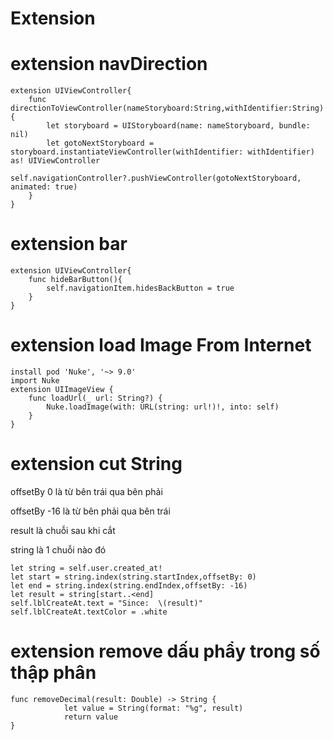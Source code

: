 # Extension

# extension navDirection
```
extension UIViewController{
    func directionToViewController(nameStoryboard:String,withIdentifier:String){
        let storyboard = UIStoryboard(name: nameStoryboard, bundle: nil)
        let gotoNextStoryboard = storyboard.instantiateViewController(withIdentifier: withIdentifier) as! UIViewController
        self.navigationController?.pushViewController(gotoNextStoryboard, animated: true)
    }  
}

```


# extension bar

```
extension UIViewController{
    func hideBarButton(){
        self.navigationItem.hidesBackButton = true
    }
}
```


# extension load Image From Internet

```
install pod 'Nuke', '~> 9.0'
import Nuke
extension UIImageView {
    func loadUrl(_ url: String?) {
        Nuke.loadImage(with: URL(string: url!)!, into: self)
    }
}
```


# extension cut String

offsetBy 0 là từ bên trái qua bên phải

offsetBy -16 là từ bên phải qua bên trái

result là chuỗi sau khi cắt

string là 1 chuỗi nào đó
```
let string = self.user.created_at!
let start = string.index(string.startIndex,offsetBy: 0)
let end = string.index(string.endIndex,offsetBy: -16)
let result = string[start..<end]
self.lblCreateAt.text = "Since:  \(result)"
self.lblCreateAt.textColor = .white
```


# extension remove dấu phẩy trong số thập phân
```
func removeDecimal(result: Double) -> String {
            let value = String(format: "%g", result)
            return value
}
```



    

                    
                   
